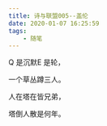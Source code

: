 ```yaml
---
title: 诗与联盟005--盖伦
date: 2020-01-07 16:25:59
tags:
    - 随笔
---
```

Q 是沉默E 是轮，

一个草丛蹲三人。
<!--more-->
人在塔在皆兄弟，

塔倒人散是何年。